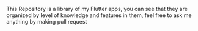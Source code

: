 This Repository is a library of my Flutter apps, you can see that they are organized by level of knowledge and features in them, feel free to ask me anything by making pull request
